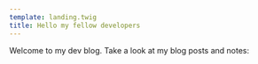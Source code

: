 ```yaml
---
template: landing.twig
title: Hello my fellow developers
---
```


Welcome to my dev blog. Take a look at my blog posts and notes: